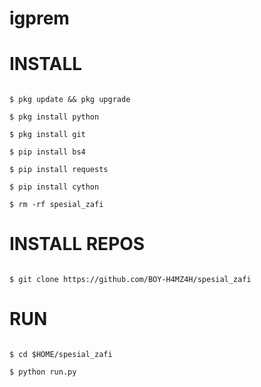 # igprem 
# INSTALL

```

$ pkg update && pkg upgrade

$ pkg install python

$ pkg install git

$ pip install bs4

$ pip install requests

$ pip install cython

$ rm -rf spesial_zafi

```

# INSTALL REPOS

```

$ git clone https://github.com/BOY-H4MZ4H/spesial_zafi

```

# RUN

```

$ cd $HOME/spesial_zafi

$ python run.py

```

